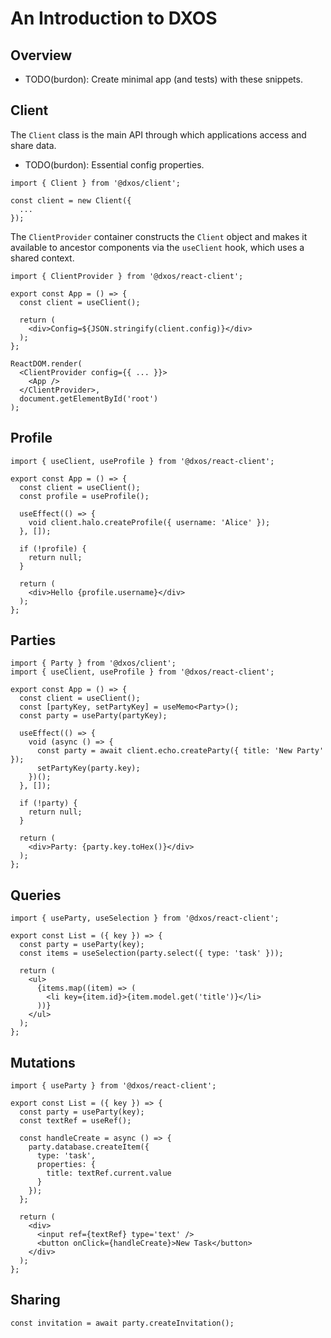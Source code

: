 # An Introduction to DXOS

## Overview

- TODO(burdon): Create minimal app (and tests) with these snippets.

## Client

The `Client` class is the main API through which applications access and share data.

- TODO(burdon): Essential config properties.

```tsx
import { Client } from '@dxos/client';

const client = new Client({
  ...
});
```

The `ClientProvider` container constructs the `Client` object and makes it available to ancestor components via the `useClient` hook, which uses a shared context.

```tsx
import { ClientProvider } from '@dxos/react-client';

export const App = () => {
  const client = useClient();

  return (
    <div>Config=${JSON.stringify(client.config)}</div>
  );
};

ReactDOM.render(
  <ClientProvider config={{ ... }}>
    <App />
  </ClientProvider>,
  document.getElementById('root')
);
```

## Profile

```tsx
import { useClient, useProfile } from '@dxos/react-client';

export const App = () => {
  const client = useClient();
  const profile = useProfile();

  useEffect(() => {
    void client.halo.createProfile({ username: 'Alice' });
  }, []);
  
  if (!profile) {
    return null;
  }

  return (
    <div>Hello {profile.username}</div>
  );
};
```

## Parties

```tsx
import { Party } from '@dxos/client';
import { useClient, useProfile } from '@dxos/react-client';

export const App = () => {
  const client = useClient();
  const [partyKey, setPartyKey] = useMemo<Party>();
  const party = useParty(partyKey);

  useEffect(() => {
    void (async () => {
      const party = await client.echo.createParty({ title: 'New Party' });
      setPartyKey(party.key);
    })();
  }, []);
  
  if (!party) {
    return null;
  }

  return (
    <div>Party: {party.key.toHex()}</div>
  );
};
```

## Queries

```tsx
import { useParty, useSelection } from '@dxos/react-client';

export const List = ({ key }) => {
  const party = useParty(key);
  const items = useSelection(party.select({ type: 'task' }));

  return (
    <ul>
      {items.map((item) => (
        <li key={item.id}>{item.model.get('title')}</li>
      ))}
    </ul>
  );
};
```

## Mutations

```tsx
import { useParty } from '@dxos/react-client';

export const List = ({ key }) => {
  const party = useParty(key);
  const textRef = useRef();

  const handleCreate = async () => {
    party.database.createItem({
      type: 'task',
      properties: {
        title: textRef.current.value
      }
    });
  };

  return (
    <div>
      <input ref={textRef} type='text' />
      <button onClick={handleCreate}>New Task</button>
    </div>
  );
};
```

## Sharing

```tsx
const invitation = await party.createInvitation();
```
